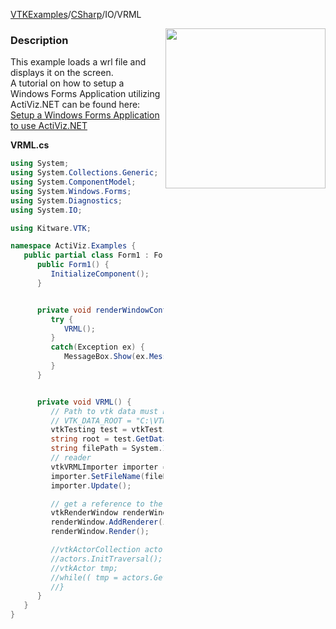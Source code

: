 [VTKExamples](/index/)/[CSharp](/CSharp)/IO/VRML

<img align="right" src="https://github.com/lorensen/VTKExamples/blob/gh-pages/Testing/Baseline/IO/TestVRML.png?raw=true" width="256" />

### Description
This example loads a wrl file and displays it on the screen.<br />
A tutorial on how to setup a Windows Forms Application utilizing ActiViz.NET can be found here: [Setup a Windows Forms Application to use ActiViz.NET](http://www.vtk.org/Wiki/VTK/CSharp/ActiViz.NET)

**VRML.cs**
```csharp
using System;
using System.Collections.Generic;
using System.ComponentModel;
using System.Windows.Forms;
using System.Diagnostics;
using System.IO;

using Kitware.VTK;

namespace ActiViz.Examples {
   public partial class Form1 : Form {
      public Form1() {
         InitializeComponent();
      }


      private void renderWindowControl1_Load(object sender, EventArgs e) {
         try {
            VRML();
         }
         catch(Exception ex) {
            MessageBox.Show(ex.Message, "Exception", MessageBoxButtons.OK);
         }
      }


      private void VRML() {
         // Path to vtk data must be set as an environment variable
         // VTK_DATA_ROOT = "C:\VTK\vtkdata-5.8.0"
         vtkTesting test = vtkTesting.New();
         string root = test.GetDataRoot();
         string filePath = System.IO.Path.Combine(root, @"Data\bot2.wrl");
         // reader
         vtkVRMLImporter importer = vtkVRMLImporter.New();
         importer.SetFileName(filePath);
         importer.Update();

         // get a reference to the renderwindow of our renderWindowControl1
         vtkRenderWindow renderWindow = renderWindowControl1.RenderWindow;
         renderWindow.AddRenderer(importer.GetRenderer());
         renderWindow.Render();

         //vtkActorCollection actors = importer.GetRenderer().GetActors();
         //actors.InitTraversal();
         //vtkActor tmp;
         //while(( tmp = actors.GetNextActor()) != null) {
         //}
      }
   }
}
```

